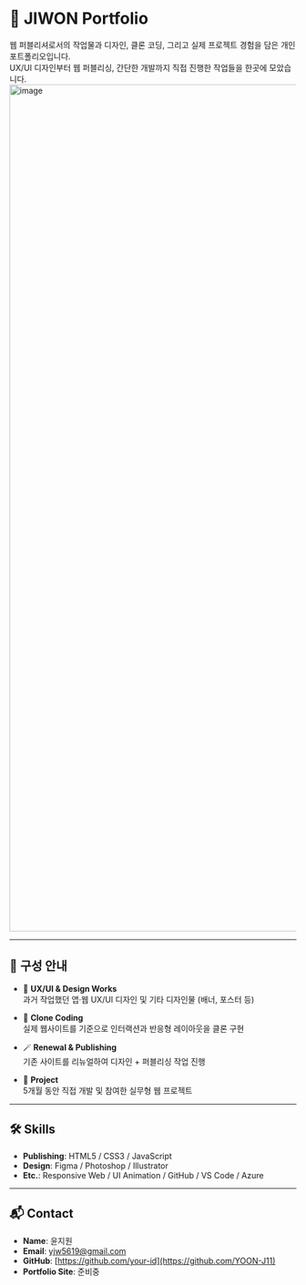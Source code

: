 # 📁 JIWON Portfolio

웹 퍼블리셔로서의 작업물과 디자인, 클론 코딩, 그리고 실제 프로젝트 경험을 담은 개인 포트폴리오입니다.  
UX/UI 디자인부터 웹 퍼블리싱, 간단한 개발까지 직접 진행한 작업들을 한곳에 모았습니다.
<img width="1187" height="1488" alt="image" src="https://github.com/user-attachments/assets/377e82f6-8df2-4e44-8607-e372090edc4e" />

---

## 🧭 구성 안내

- 🎨 **UX/UI & Design Works**  
  과거 작업했던 앱·웹 UX/UI 디자인 및 기타 디자인물 (배너, 포스터 등)

- 🧱 **Clone Coding**  
  실제 웹사이트를 기준으로 인터랙션과 반응형 레이아웃을 클론 구현

- 🪄 **Renewal & Publishing**  
  기존 사이트를 리뉴얼하여 디자인 + 퍼블리싱 작업 진행

- 🚀 **Project**  
  5개월 동안 직접 개발 및 참여한 실무형 웹 프로젝트

---

## 🛠️ Skills

- **Publishing**: HTML5 / CSS3 / JavaScript  
- **Design**: Figma / Photoshop / Illustrator  
- **Etc.**: Responsive Web / UI Animation / GitHub / VS Code / Azure

---

## 📬 Contact

- **Name**: 윤지원  
- **Email**: yjw5619@gmail.com
- **GitHub**: [https://github.com/your-id](https://github.com/YOON-J11)  
- **Portfolio Site**: 준비중
